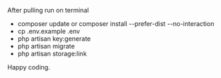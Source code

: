 After pulling run on terminal

- composer update or composer install --prefer-dist --no-interaction
- cp .env.example .env
- php artisan key:generate
- php artisan migrate
- php artisan storage:link

Happy coding.
